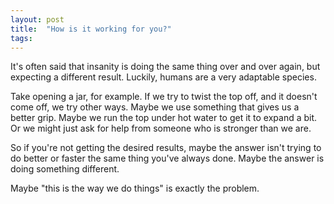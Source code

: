 ```yaml
---
layout: post
title:  "How is it working for you?"
tags: 
---
```


It's often said that insanity is doing the same thing over and over again, but expecting a different result. Luckily, humans are a very adaptable species.

Take opening a jar, for example. If we try to twist the top off, and it doesn't come off, we try other ways. Maybe we use something that gives us a better grip. Maybe we run the top under hot water to get it to expand a bit. Or we might just ask for help from someone who is stronger than we are.

So if you're not getting the desired results, maybe the answer isn't trying to do better or faster the same thing you've always done. Maybe the answer is doing something different.

Maybe "this is the way we do things" is exactly the problem.